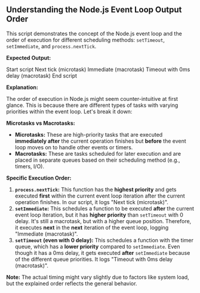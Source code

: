 ## Understanding the Node.js Event Loop Output Order

This script demonstrates the concept of the Node.js event loop and the order of execution for different scheduling methods: `setTimeout`, `setImmediate`, and `process.nextTick`.

**Expected Output:**

Start script
Next tick (microtask)
Immediate (macrotask)
Timeout with 0ms delay (macrotask)
End script

**Explanation:**

The order of execution in Node.js might seem counter-intuitive at first glance. This is because there are different types of tasks with varying priorities within the event loop. Let's break it down:

**Microtasks vs Macrotasks:**

- **Microtasks:** These are high-priority tasks that are executed **immediately after** the current operation finishes but **before** the event loop moves on to handle other events or timers.
- **Macrotasks:** These are tasks scheduled for later execution and are placed in separate queues based on their scheduling method (e.g., timers, I/O).

**Specific Execution Order:**

1. **`process.nextTick`:** This function has the **highest priority** and gets executed **first** within the current event loop iteration after the current operation finishes. In our script, it logs "Next tick (microtask)".
2. **`setImmediate`:** This schedules a function to be executed **after** the current event loop iteration, but it has **higher priority** than `setTimeout` with 0 delay. It's still a macrotask, but with a higher queue position. Therefore, it executes **next** in the **next** iteration of the event loop, logging "Immediate (macrotask)".
3. **`setTimeout` (even with 0 delay):** This schedules a function with the timer queue, which has a **lower priority** compared to `setImmediate`. Even though it has a 0ms delay, it gets executed **after** `setImmediate` because of the different queue priorities. It logs "Timeout with 0ms delay (macrotask)".

**Note:** The actual timing might vary slightly due to factors like system load, but the explained order reflects the general behavior.
